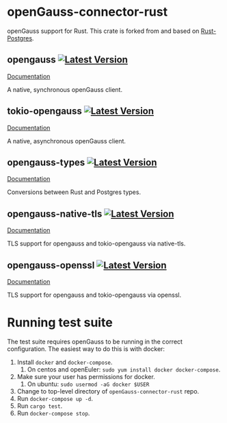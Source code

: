 # openGauss-connector-rust

openGauss support for Rust.
This crate is forked from and based on [Rust-Postgres](https://github.com/sfackler/rust-postgres).

## opengauss [![Latest Version](https://img.shields.io/crates/v/opengauss.svg)](https://crates.io/crates/opengauss)

[Documentation](https://docs.rs/opengauss)

A native, synchronous openGauss client.

## tokio-opengauss [![Latest Version](https://img.shields.io/crates/v/tokio-opengauss.svg)](https://crates.io/crates/tokio-opengauss)

[Documentation](https://docs.rs/tokio-opengauss)

A native, asynchronous openGauss client.

## opengauss-types [![Latest Version](https://img.shields.io/crates/v/opengauss-types.svg)](https://crates.io/crates/opengauss-types)

[Documentation](https://docs.rs/opengauss-types)

Conversions between Rust and Postgres types.

## opengauss-native-tls [![Latest Version](https://img.shields.io/crates/v/opengauss-native-tls.svg)](https://crates.io/crates/opengauss-native-tls)

[Documentation](https://docs.rs/opengauss-native-tls)

TLS support for opengauss and tokio-opengauss via native-tls.

## opengauss-openssl [![Latest Version](https://img.shields.io/crates/v/opengauss-openssl.svg)](https://crates.io/crates/opengauss-openssl)

[Documentation](https://docs.rs/opengauss-openssl)

TLS support for opengauss and tokio-opengauss via openssl.

# Running test suite

The test suite requires openGauss to be running in the correct configuration. The easiest way to do this is with docker:

1. Install `docker` and `docker-compose`.
    1. On centos and openEuler: `sudo yum install docker docker-compose`.
1. Make sure your user has permissions for docker.
    1. On ubuntu: ``sudo usermod -aG docker $USER``
1. Change to top-level directory of `openGauss-connector-rust` repo.
1. Run `docker-compose up -d`.
1. Run `cargo test`.
1. Run `docker-compose stop`.
